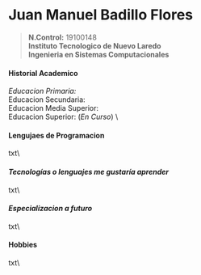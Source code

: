 # Juan Manuel Badillo Flores
>    **N.Control:** 19100148 \
>    **Instituto Tecnologico de Nuevo Laredo**\
>    **Ingenieria en Sistemas Computacionales**

####  **Historial Academico**
_Educacion Primaria:_ \
Educacion Secundaria: \
Educacion Media Superior: \
Educacion Superior: (*En Curso*) \

####  **Lengujaes de Programacion**
txt\

####  ***Tecnologías o lenguajes me gustaría aprender***
txt\

####  ***Especializacion a futuro***
txt\

#### **Hobbies**
txt\
